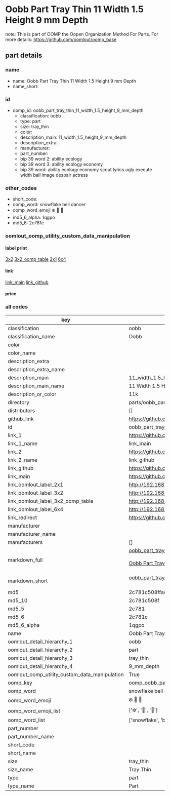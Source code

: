 # Oobb Part Tray Thin 11 Width 1.5 Height 9 mm Depth  

note: This is part of OOMP the Oopen Organization Method For Parts. For more details: https://github.com/oomlout/oomp_base

##  part details
  







### name
* name: Oobb Part Tray Thin 11 Width 1.5 Height 9 mm Depth
* name_short: 
### id
* oomp_id: oobb_part_tray_thin_11_width_1.5_height_9_mm_depth
  * classification: oobb
  * type: part
  * size: tray_thin
  * color: 
  * description_main: 11_width_1.5_height_9_mm_depth
  * description_extra: 
  * manufacturer: 
  * part_number: 
  * bip 39 word 2: ability ecology
  * bip 39 word 3: ability ecology economy
  * bip 39 word: ability ecology economy scout lyrics ugly execute width ball image despair actress

### other_codes
* short_code: 
* oomp_word: snowflake bell dancer
* oomp_word_emoji :snowflake: :bell: :dancer:
* md5_6_alpha: 1qgpo
* md5_6: 2c781c






### oomlout_oomp_utility_custom_data_manipulation
#### label print
[3x2](http://192.168.1.245:1112/?label=oomp%201qgpo)
[3x2_oomp_table](http://192.168.1.108:1112/?label=oomp%201qgpo)
[2x1](http://192.168.1.242:1112/?label=oomp%201qgpo)
[6x4](http://192.168.1.55:1112/?label=oomp%201qgpo)    

#### link

[link_main](https://github.com/oomlout/oomlout_oomp_version_1_messy/tree/main/parts/oobb_part_tray_thin_11_width_1.5_height_9_mm_depth) [link_github](https://github.com/oomlout/oomlout_oomp_version_1_messy/tree/main/parts/oobb_part_tray_thin_11_width_1.5_height_9_mm_depth)                             

#### price







### all codes 
| key | value |  
| --- | --- |  
| classification | oobb |  
| classification_name | Oobb |  
| color |  |  
| color_name |  |  
| description_extra |  |  
| description_extra_name |  |  
| description_main | 11_width_1.5_height_9_mm_depth |  
| description_main_name | 11 Width 1.5 Height 9 mm Depth |  
| description_or_color | 11k |  
| directory | parts/oobb_part_tray_thin_11_width_1.5_height_9_mm_depth |  
| distributors | [] |  
| github_link | https://github.com/oomlout/oomlout_oomp_part_src/tree/main/parts/oobb_part_tray_thin_11_width_1.5_height_9_mm_depth |  
| id | oobb_part_tray_thin_11_width_1.5_height_9_mm_depth |  
| link_1 | https://github.com/oomlout/oomlout_oomp_version_1_messy/tree/main/parts/oobb_part_tray_thin_11_width_1.5_height_9_mm_depth |  
| link_1_name | link_main |  
| link_2 | https://github.com/oomlout/oomlout_oomp_version_1_messy/tree/main/parts/oobb_part_tray_thin_11_width_1.5_height_9_mm_depth |  
| link_2_name | link_github |  
| link_github | https://github.com/oomlout/oomlout_oomp_version_1_messy/tree/main/parts/oobb_part_tray_thin_11_width_1.5_height_9_mm_depth |  
| link_main | https://github.com/oomlout/oomlout_oomp_version_1_messy/tree/main/parts/oobb_part_tray_thin_11_width_1.5_height_9_mm_depth |  
| link_oomlout_label_2x1 | http://192.168.1.242:1112/?label=oomp%201qgpo |  
| link_oomlout_label_3x2 | http://192.168.1.245:1112/?label=oomp%201qgpo |  
| link_oomlout_label_3x2_oomp_table | http://192.168.1.108:1112/?label=oomp%201qgpo |  
| link_oomlout_label_6x4 | http://192.168.1.55:1112/?label=oomp%201qgpo |  
| link_redirect | https://github.com/oomlout/oomlout_oomp_version_1_messy/tree/main/parts/oobb_part_tray_thin_11_width_1.5_height_9_mm_depth |  
| manufacturer |  |  
| manufacturer_name |  |  
| manufacturers | [] |  
| markdown_full | [oobb_part_tray_thin_11_width_1.5_height_9_mm_depth](none)<br>[](none)<br>[Oobb Part Tray Thin 11 Width 1.5 Height 9 Mm Depth](none)<br><br> |  
| markdown_short | [oobb_part_tray_thin_11_width_1.5_height_9_mm_depth](none)<br><br> |  
| md5 | 2c781c508ffac9e7b042bc148c518001 |  
| md5_10 | 2c781c508f |  
| md5_5 | 2c781 |  
| md5_6 | 2c781c |  
| md5_6_alpha | 1qgpo |  
| name | Oobb Part Tray Thin 11 Width 1.5 Height 9 mm Depth |  
| oomlout_detail_hierarchy_1 | oobb |  
| oomlout_detail_hierarchy_2 | part |  
| oomlout_detail_hierarchy_3 | tray_thin |  
| oomlout_detail_hierarchy_4 | 9_mm_depth |  
| oomlout_oomp_utility_custom_data_manipulation | True |  
| oomp_key | oomp_oobb_part_tray_thin_11_width_1.5_height_9_mm_depth |  
| oomp_word | snowflake bell dancer |  
| oomp_word_emoji | :snowflake: :bell: :dancer: |  
| oomp_word_emoji_list | [':snowflake:', ':bell:', ':dancer:'] |  
| oomp_word_list | ['snowflake', 'bell', 'dancer'] |  
| part_number |  |  
| part_number_name |  |  
| short_code |  |  
| short_name |  |  
| size | tray_thin |  
| size_name | Tray Thin |  
| type | part |  
| type_name | Part |  
